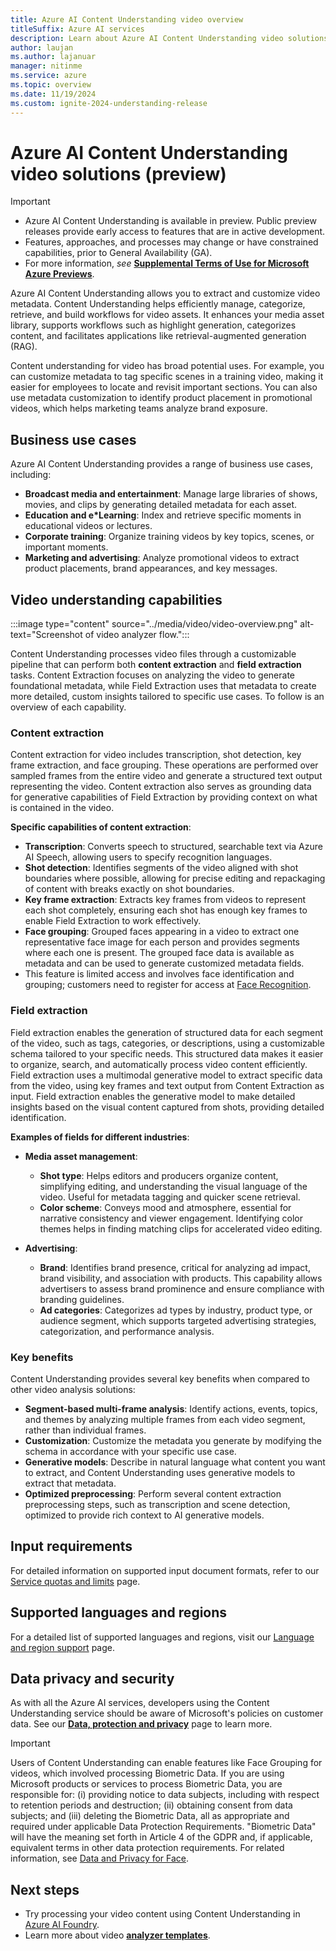 ```yaml
---
title: Azure AI Content Understanding video overview
titleSuffix: Azure AI services
description: Learn about Azure AI Content Understanding video solutions.
author: laujan
ms.author: lajanuar
manager: nitinme
ms.service: azure
ms.topic: overview
ms.date: 11/19/2024
ms.custom: ignite-2024-understanding-release
---
```


# Azure AI Content Understanding video solutions (preview)

> [!IMPORTANT]
>
> * Azure AI Content Understanding is available in preview. Public preview releases provide early access to features that are in active development.
> * Features, approaches, and processes may change or have constrained capabilities, prior to General Availability (GA).
> * For more information, *see* [**Supplemental Terms of Use for Microsoft Azure Previews**](https://azure.microsoft.com/support/legal/preview-supplemental-terms).

Azure AI Content Understanding allows you to extract and customize video metadata. Content Understanding helps efficiently manage, categorize, retrieve, and build workflows for video assets. It enhances your media asset library, supports workflows such as highlight generation, categorizes content, and facilitates applications like retrieval-augmented generation (RAG). 

Content understanding for video has broad potential uses. For example, you can customize metadata to tag specific scenes in a training video, making it easier for employees to locate and revisit important sections. You can also use metadata customization to identify product placement in promotional videos, which helps marketing teams analyze brand exposure.

## Business use cases

Azure AI Content Understanding provides a range of business use cases, including:

* **Broadcast media and entertainment**: Manage large libraries of shows, movies, and clips by generating detailed metadata for each asset.
* **Education and e*Learning**: Index and retrieve specific moments in educational videos or lectures.
* **Corporate training**: Organize training videos by key topics, scenes, or important moments.
* **Marketing and advertising**: Analyze promotional videos to extract product placements, brand appearances, and key messages.

## Video understanding capabilities

:::image type="content" source="../media/video/video-overview.png" alt-text="Screenshot of video analyzer flow.":::

Content Understanding processes video files through a customizable pipeline that can perform both **content extraction** and **field extraction** tasks. Content Extraction focuses on analyzing the video to generate foundational metadata, while Field Extraction uses that metadata to create more detailed, custom insights tailored to specific use cases. To follow is an overview of each capability.

### Content extraction 

Content extraction for video includes transcription, shot detection, key frame extraction, and face grouping. These operations are performed over sampled frames from the entire video and generate a structured text output representing the video. Content extraction also serves as grounding data for generative capabilities of Field Extraction by providing context on what is contained in the video.

**Specific capabilities of content extraction**:

* **Transcription**: Converts speech to structured, searchable text via Azure AI Speech, allowing users to specify recognition languages.
* **Shot detection**: Identifies segments of the video aligned with shot boundaries where possible, allowing for precise editing and repackaging of content with breaks exactly on shot boundaries.
* **Key frame extraction**: Extracts key frames from videos to represent each shot completely, ensuring each shot has enough key frames to enable Field Extraction to work effectively.
* **Face grouping**: Grouped faces appearing in a video to extract one representative face image for each person and provides segments where each one is present. The grouped face data is available as metadata and can be used to generate customized metadata fields.
* This feature is limited access and involves face identification and grouping; customers need to register for access at [Face Recognition](https://aka.ms/facerecognition).

### Field extraction 

Field extraction enables the generation of structured data for each segment of the video, such as tags, categories, or descriptions, using a customizable schema tailored to your specific needs. This structured data makes it easier to organize, search, and automatically process video content efficiently. Field extraction uses a multimodal generative model to extract specific data from the video, using key frames and text output from Content Extraction as input. Field extraction enables the generative model to make detailed insights based on the visual content captured from shots, providing detailed identification.

**Examples of fields for different industries**:

* **Media asset management**:

  * **Shot type**: Helps editors and producers organize content, simplifying editing, and understanding the visual language of the video. Useful for metadata tagging and quicker scene retrieval.
  * **Color scheme**: Conveys mood and atmosphere, essential for narrative consistency and viewer engagement. Identifying color themes helps in finding matching clips for accelerated video editing.

* **Advertising**:

  * **Brand**: Identifies brand presence, critical for analyzing ad impact, brand visibility, and association with products. This capability allows advertisers to assess brand prominence and ensure compliance with branding guidelines.
  * **Ad categories**: Categorizes ad types by industry, product type, or audience segment, which supports targeted advertising strategies, categorization, and performance analysis.

### Key benefits

Content Understanding provides several key benefits when compared to other video analysis solutions:

* **Segment-based multi-frame analysis**: Identify actions, events, topics, and themes by analyzing multiple frames from each video segment, rather than individual frames.
* **Customization**: Customize the metadata you generate by modifying the schema in accordance with your specific use case.
* **Generative models**: Describe in natural language what content you want to extract, and Content Understanding uses generative models to extract that metadata.
* **Optimized preprocessing**: Perform several content extraction preprocessing steps, such as transcription and scene detection, optimized to provide rich context to AI generative models.

## Input requirements
For detailed information on supported input document formats, refer to our [Service quotas and limits](../service-limits.md) page.

## Supported languages and regions
For a detailed list of supported languages and regions, visit our [Language and region support](../language-region-support.md) page.

## Data privacy and security

As with all the Azure AI services, developers using the Content Understanding service should be aware of Microsoft's policies on customer data. See our [**Data, protection and privacy**](https://www.microsoft.com/trust-center/privacy) page to learn more.

> [!IMPORTANT]
> Users of Content Understanding can enable features like Face Grouping for videos, which involved processing Biometric Data. If you are using Microsoft products or services to process Biometric Data, you are responsible for: (i) providing notice to data subjects, including with respect to retention periods and destruction; (ii) obtaining consent from data subjects; and (iii) deleting the Biometric Data, all as appropriate and required under applicable Data Protection Requirements. "Biometric Data" will have the meaning set forth in Article 4 of the GDPR and, if applicable, equivalent terms in other data protection requirements. For related information, see [Data and Privacy for Face](/legal/cognitive-services/face/data-privacy-security).

## Next steps

* Try processing your video content using Content Understanding in [Azure AI Foundry](https://ai.azure.com/).
* Learn more about video [**analyzer templates**](../quickstart/use-ai-foundry.md).
